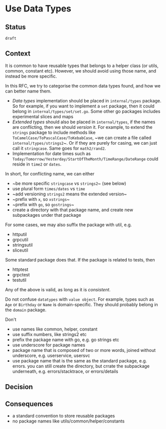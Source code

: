 # Use Data Types

## Status

`draft` 

## Context

It is common to have reusable types that belongs to a helper class (or utils, common, constant etc). However, we should avoid using those name, and instead be more specific.

In this RFC, we try to categorise the common data types found, and how we can better name them.

- *Data types* implementation should be placed in `internal/types` package. So for example, if you want to implement a `set` package, then it could belong in `internal/types/set/set.go`. Some other go packages includes experimental slices and maps
- *Extended types* should also be placed in `internal/types`, if the names are conflicting, then we should _version_ it. For example, to extend the `strings` package to include methods like `ToCamelCase/ToPascalCase/ToKebabCase`, ~we can create a file called `internal/types/strings2`~. Or if they are purely for casing, we can just call it `stringcase`. Same goes for `math2/rand2`. 
- Implementation for date times such as `Today/Tomorrow/Yesterday/StartOfTheMonth/TimeRange/DateRange` could reside in `time2` or `dates`. 


In short, for conflicting name, we can either
- ~be more specific `stringcase` vs `strings2`~ (see below)
- use plural form `times/dates` vs `time`
- ~add versioning `strings2` means the extended version~
- ~prefix with `x`, so `xstrings`~
- ~prefix with `go`, so `gostrings`~
- create a directory with that package name, and create new subpackages under that package

For some cases, we may also suffix the package with util, e.g.
- httputil
- grpcutil
- stringsutil
- sliceutil

Some standard package does that. If the package is related to tests, then
- httptest
- grpctest
- testutil

Any of the above is valid, as long as it is _consistent_.


Do not confuse `datatypes` with `value object`. For example, types such as `Age` or `Birthday` or `Name` is domain-specific. They should probably belong in the `domain` package.


Don't
- use names like common, helper, constant
- use suffix numbers, like strings2 etc
- prefix the package name with go, e.g. go strings etc
- use underscore for package names
- package name that is composed of two or more words, joined without underscore, e.g. userservice, usersvc
- use package name that is the same as the standard package, e.g. errors. you can still create the directory, but crrate the subpackage underneath, e.g. errors/stacktrace, or errors/details

## Decision

## Consequences

- a standard convention to store reusable packages
- no package names like utils/common/helper/constants
